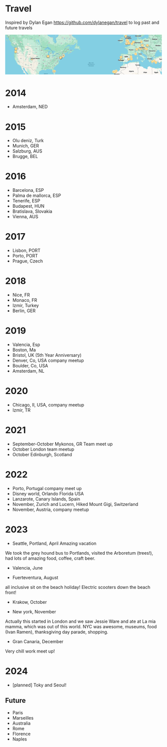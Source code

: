 # Travel

Inspired by Dylan Egan https://github.com/dylanegan/travel to log past and future travels

<img src="map.png">


# 2014

* Amsterdam, NED

# 2015

* Olu deniz, Turk
* Munich, GER
* Salzburg, AUS
* Brugge, BEL

# 2016

* Barcelona, ESP
* Palma de mallorca, ESP
* Tenerife, ESP
* Budapest, HUN
* Bratislava, Slovakia
* Vienna, AUS

# 2017

* Lisbon, PORT
* Porto, PORT
* Prague, Czech

# 2018

* Nice, FR
* Monaco, FR
* Izmir, Turkey
* Berlin, GER

# 2019

* Valencia, Esp
* Boston, Ma
* Bristol, UK  (5th Year Anniversary)
* Denver, Co, USA company meetup
* Boulder, Co, USA
* Amsterdam, NL 

# 2020

* Chicago, Il, USA, company meetup
* Izmir, TR

# 2021

* September-October Mykonos, GR Team meet up
* October London team meetup
* October Edinburgh, Scotland

# 2022
* Porto, Portugal company meet up
* Disney world, Orlando Florida USA
* Lanzarote, Canary Islands, Spain
* November, Zurich and Lucern, Hiked Mount Gigi, Switzerland
* November, Austria, company meetup

# 2023

* Seattle, Portland, April Amazing vacation

We took the grey hound bus to Portlands, visited the Arboretum (trees!), had lots of amazing food, coffee, craft beer.

* Valencia, June



* Fuerteventura, August

all inclusive sit on the beach holiday!
Electric scooters down the beach front!

* Krakow, October



* New york, November

Actually this started in London and we saw Jessie Ware and ate at La mia mamma, which was out of this world.
NYC was awesome, museums, food (Ivan Ramen), thanksgiving day parade, shopping.

* Gran Canaria, December

Very chill work meet up!


# 2024

* [planned] Toky and Seoul!

## Future

* Paris
* Marseilles
* Australia
* Rome
* Florence
* Naples
